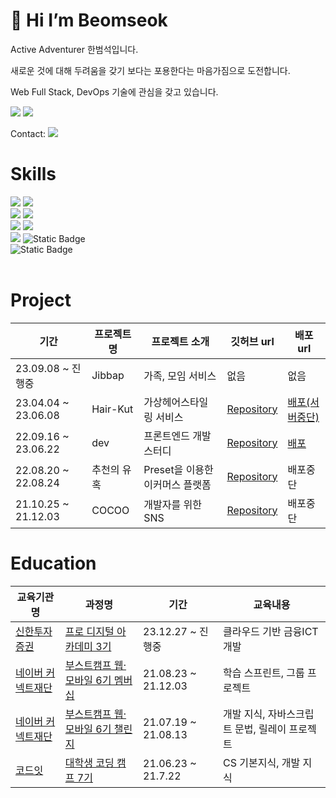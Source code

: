 # 👋 Hi I’m Beomseok
Active Adventurer 한범석입니다.

새로운 것에 대해 두려움을 갖기 보다는 포용한다는 마음가짐으로 도전합니다.

Web Full Stack, DevOps 기술에 관심을 갖고 있습니다.

<img src='https://github-readme-stats.vercel.app/api?username=beomseok37&show_icons=true&theme=default' />
<img src='https://github-readme-stats.vercel.app/api/top-langs/?username=beomseok37&layout=compact&count_private=true&hide=swift,kotlin' />

Contact: <a href="mailto:bmtosss@gmail.com"><img src="https://img.shields.io/badge/Gmail-d14836?style=flat-square&logo=Gmail&logoColor=white&link=tls1gy2rms3@gmail.com"/></a>


# Skills
<div>
  <img src="https://img.shields.io/badge/HTML5-e34f26?style=flat-square&logo=html5&logoColor=white"/>
  <img src="https://img.shields.io/badge/CSS3-1572B6?style=flat-square&logo=css3&logoColor=white"/>
</div>
<div>
  <img src="https://img.shields.io/badge/TypeScript-3776AB?style=flat-square&logo=Typescript&logoColor=white"/>
  <img src="https://img.shields.io/badge/JavaScript-f7df1e?style=flat-square&logo=javascript&logoColor=white"/>
</div>
<div>
  <img src="https://img.shields.io/badge/React-61DAFB?style=flat-square&logo=React&logoColor=white"/>
  <img src="https://img.shields.io/badge/Next-000000?style=flat-square&logo=Next.js&logoColor=white"/>
</div>
<div>
  <img src="https://img.shields.io/badge/Node.js-339933?style=flat-square&logo=Node.js&logoColor=white"/>
  <img alt="Static Badge" src="https://img.shields.io/badge/Spring-%236DB33F?style=flat-square&logo=Spring&logoColor=white">
</div>
<div>
  <img alt="Static Badge" src="https://img.shields.io/badge/MySQL-%234479A1?style=flat-square&logo=MySQL&logoColor=white">
</div>
<br>

# 

# Project

| 기간                | 프로젝트명 | 프로젝트 소개     | 깃허브 url                                                                | 배포 url                                           |
| ------------------- | ---------- | ----------------- | ------------------------------------------------------------------------- | -------------------------------------------------- |
|23.09.08 ~ 진행중 | Jibbap | 가족, 모임 서비스| 없음 | 없음 |
| 23.04.04 ~ 23.06.08 | Hair-Kut | 가상헤어스타일링 서비스| <a href='https://github.com/Hair-Kut/frontend'>Repository</a>| <a href='https://frontend-ten-lyart.vercel.app/'>배포(서버중단)</a> |
| 22.09.16 ~ 23.06.22 | dev | 프론트엔드 개발 스터디| <a href='https://github.com/beomseok37/dev'>Repository</a>| <a href='https://www.beomseok.dev'>배포</a>|
| 22.08.20 ~ 22.08.24 | 추천의 유혹 | Preset을 이용한 이커머스 플랫폼| <a href='https://github.com/orgs/kurly-tor/repositories'>Repository</a>| 배포중단 |
| 21.10.25 ~ 21.12.03 | COCOO      | 개발자를 위한 SNS | <a href='https://github.com/boostcampwm-2021/WEB26-COKIRI'>Repository</a> | 배포중단 |

# Education

| 교육기관명                                                 | 과정명                                                                                        | 기간                | 교육내용                                      |
| ---------------------------------------------------------- | --------------------------------------------------------------------------------------------- | ------------------- | --------------------------------------------- |
|<a href="https://shinhansec.com/">신한투자증권</a>|<a href="https://prodigitalacademy.oopy.io/">프로 디지털 아카데미 3기</a>|23.12.27 ~ 진행중| 클라우드 기반 금융ICT개발|
| <a href="https://www.connect.or.kr/">네이버 커넥트재단</a> | <a href="https://boostcamp.connect.or.kr/program_wm.html">부스트캠프 웹·모바일 6기 멤버십</a> | 21.08.23 ~ 21.12.03 | 학습 스프린트, 그룹 프로젝트                  |
| <a href="https://www.connect.or.kr/">네이버 커넥트재단</a> | <a href="https://boostcamp.connect.or.kr/program_wm.html">부스트캠프 웹·모바일 6기 챌린지</a> | 21.07.19 ~ 21.08.13 | 개발 지식, 자바스크립트 문법, 릴레이 프로젝트 |
| <a href="https://www.codeit.kr/">코드잇</a>                | <a href="https://www.boostcourse.org/study-cs50-2nd/">대학생 코딩 캠프 7기</a>                | 21.06.23 ~ 21.7.22  | CS 기본지식, 개발 지식                        |